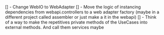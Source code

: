 [] - Change WebIO to WebAdapter
[] - Move the logic of instancing dependencies from webapi.controllers to a
web adapter factory (maybe in a different project called assembler or just make a
it in the webapi)
[] - Think of a way to make the repetitives private methods of the UseCases into
external methods. And call them services maybe
